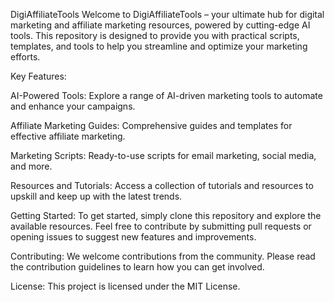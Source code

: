DigiAffiliateTools
Welcome to DigiAffiliateTools – your ultimate hub for digital marketing and affiliate marketing resources, powered by cutting-edge AI tools. This repository is designed to provide you with practical scripts, templates, and tools to help you streamline and optimize your marketing efforts.

Key Features:

AI-Powered Tools: Explore a range of AI-driven marketing tools to automate and enhance your campaigns.

Affiliate Marketing Guides: Comprehensive guides and templates for effective affiliate marketing.

Marketing Scripts: Ready-to-use scripts for email marketing, social media, and more.

Resources and Tutorials: Access a collection of tutorials and resources to upskill and keep up with the latest trends.

Getting Started: To get started, simply clone this repository and explore the available resources. Feel free to contribute by submitting pull requests or opening issues to suggest new features and improvements.

Contributing: We welcome contributions from the community. Please read the contribution guidelines to learn how you can get involved.

License: This project is licensed under the MIT License.
